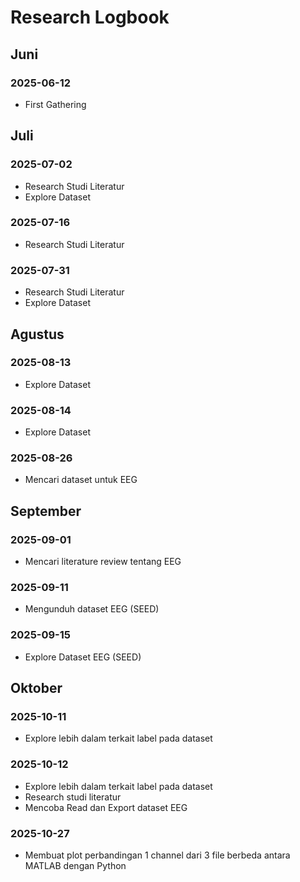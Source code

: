 # Research Logbook

## Juni

### 2025-06-12

- First Gathering

## Juli

### 2025-07-02

- Research Studi Literatur
- Explore Dataset

### 2025-07-16

- Research Studi Literatur

### 2025-07-31

- Research Studi Literatur
- Explore Dataset

## Agustus

### 2025-08-13

- Explore Dataset

### 2025-08-14

- Explore Dataset

### 2025-08-26

- Mencari dataset untuk EEG

## September

### 2025-09-01

- Mencari literature review tentang EEG

### 2025-09-11

- Mengunduh dataset EEG (SEED)

### 2025-09-15

- Explore Dataset EEG (SEED)

## Oktober

### 2025-10-11

- Explore lebih dalam terkait label pada dataset

### 2025-10-12

- Explore lebih dalam terkait label pada dataset
- Research studi literatur
- Mencoba Read dan Export dataset EEG

### 2025-10-27

- Membuat plot perbandingan 1 channel dari 3 file berbeda antara MATLAB dengan Python
